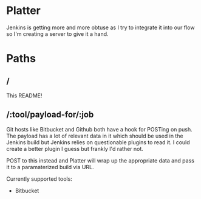 # Platter

Jenkins is getting more and more obtuse as I try to integrate it into our flow so I'm creating a server to give it a hand.

# Paths

## /

This README!

## /:tool/payload-for/:job

Git hosts like Bitbucket and Github both have a hook for POSTing on push. The payload has a lot of relevant data in it which should be used in the Jenkins build but Jenkins relies on questionable plugins to read it. I could create a better plugin I guess but frankly I'd rather not.

POST to this instead and Platter will wrap up the appropriate data and pass it to a paramaterized build via URL.

Currently supported tools:
- Bitbucket
